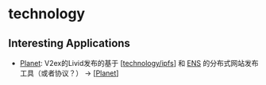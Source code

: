 # technology

## Interesting Applications

- [Planet](https://www.planetable.xyz/guides/): V2ex的Livid发布的基于 [[technology/ipfs]] 和 [ENS](https://ens.domains/) 的分布式网站发布工具（或者协议？） -> [[Planet]]

[//begin]: # "Autogenerated link references for markdown compatibility"
[technology/ipfs]: technology/ipfs "ipfs"
[Planet]: technology/app/Planet "Planet"
[//end]: # "Autogenerated link references"